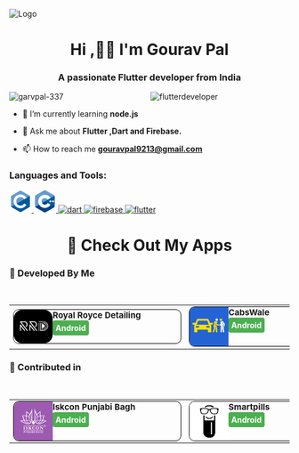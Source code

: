 
![Logo](https://blog.somniosoftware.com/content/images/2023/03/How-to-effectively-implement-Push-Notifications-in-your-Flutter-App.png)
<h1 align="center">Hi ,🙋‍♂️ I'm Gourav Pal</h1>
<h3 align="center">A passionate Flutter developer from India</h3>

<img align="right" alt="flutterdeveloper" width="250" src="https://www.sufalamtech.com/wp-content/uploads/2023/08/hire-flutter-developers.svg">

<p align="left"> <img src="https://komarev.com/ghpvc/?username=garvpal-337&label=Profile%20views&color=0e75b6&style=flat" alt="garvpal-337" /> </p>

- 🌱 I’m currently learning **node.js**

- 💬 Ask me about **Flutter ,Dart and Firebase.**

- 📫 How to reach me **gouravpal9213@gmail.com**


<h3 align="left">Languages and Tools:</h3>
<p align="left"> <a href="https://www.cprogramming.com/" target="_blank" rel="noreferrer"> <img src="https://raw.githubusercontent.com/devicons/devicon/master/icons/c/c-original.svg" alt="c" width="40" height="40"/> </a> <a href="https://www.w3schools.com/cpp/" target="_blank" rel="noreferrer"> <img src="https://raw.githubusercontent.com/devicons/devicon/master/icons/cplusplus/cplusplus-original.svg" alt="cplusplus" width="40" height="40"/> </a> <a href="https://dart.dev" target="_blank" rel="noreferrer"> <img src="https://www.vectorlogo.zone/logos/dartlang/dartlang-icon.svg" alt="dart" width="40" height="40"/> </a> <a href="https://firebase.google.com/" target="_blank" rel="noreferrer"> <img src="https://www.vectorlogo.zone/logos/firebase/firebase-icon.svg" alt="firebase" width="40" height="40"/> </a> <a href="https://flutter.dev" target="_blank" rel="noreferrer"> <img src="https://www.vectorlogo.zone/logos/flutterio/flutterio-icon.svg" alt="flutter" width="40" height="40"/> </a> </p>





<h1 align="center">📱 Check Out My Apps</h1>


### 📱 Developed By Me
<br>

<table>
  <tr>
    <td style="width: 400px;">
      <div style="border: 1px solid black; border-radius: 10px; overflow: hidden; box-shadow: 0 2px 4px rgba(0, 0, 0, 0.1); min-width: 300px;">
        <img align="left" alt="App Icon" width="70" src="https://github.com/garvpal-337/garvpal-337/blob/main/RRD.png">
<!--         <div style="padding: 20px;"> -->
          <a style="margin: 10px 0; font-size: 15px; font-weight: bold;">Royal Royce Detailing</a> <br>
          <!-- Download Buttons -->
          <a href="https://play.google.com/store/apps/details?id=com.app.royalroyce" style="display: inline-block; margin-right: 8px; padding: 5px 5px; text-decoration: none; background-color: #4CAF50; color: white; border-radius: 4px; font-weight: bold;">Android</a>
<!--           <a href="https://apps.apple.com/us/app/my-awesome-app/id1234567890" style="display: inline-block; padding: 5px 5px; text-decoration: none; background-color: #007BFF; color: white; border-radius: 4px; font-weight: bold;">iOS</a> -->
        </div>
      </div>
    </td>
  <td style="width: 400px;">
      <div style="border: 1px solid black; border-radius: 10px; overflow: hidden; box-shadow: 0 2px 4px rgba(0, 0, 0, 0.1); width: 300px;">
        <img align="left" alt="App Icon" width="70" src="https://github.com/garvpal-337/garvpal-337/blob/main/cabswale.png">
<!--         <div style="padding: 20px;"> -->
          <a style="margin: 10px 0; font-size: 15px; font-weight: bold;">CabsWale          </a> <br>
          <!-- Download Buttons -->
          <a href="https://play.google.com/store/apps/details?id=com.app.cabswalle" style="display: inline-block; margin-right: 8px; padding: 5px 5px; text-decoration: none; background-color: #4CAF50; color: white; border-radius: 4px; font-weight: bold;">Android</a>
<!--           <a href="https://apps.apple.com/us/app/my-awesome-app/id1234567890" style="display: inline-block; padding: 5px 5px; text-decoration: none; background-color: #007BFF; color: white; border-radius: 4px; font-weight: bold;">iOS</a> -->
        </div>
      </div>
    </td>
    <!-- Add two more similar columns for Card 2 and Card 3 -->
  </tr>
</table>


### 📱 Contributed in
<br>

<table>
  <tr>
    <td style="width: 400px;">
      <div style="border: 1px solid black; border-radius: 10px; overflow: hidden; box-shadow: 0 2px 4px rgba(0, 0, 0, 0.1); min-width: 300px;">
        <img align="left" alt="App Icon" width="70" src="https://github.com/garvpal-337/garvpal-337/blob/main/iskcon.png">
<!--         <div style="padding: 20px;"> -->
          <a style="margin: 10px 0; font-size: 15px; font-weight: bold;">Iskcon Punjabi Bagh</a> <br>
          <!-- Download Buttons -->
          <a href="https://play.google.com/store/apps/details?id=com.iskcon.punjabibagh" style="display: inline-block; margin-right: 8px; padding: 5px 5px; text-decoration: none; background-color: #4CAF50; color: white; border-radius: 4px; font-weight: bold;">Android</a>
<!--           <a href="https://apps.apple.com/us/app/my-awesome-app/id1234567890" style="display: inline-block; padding: 5px 5px; text-decoration: none; background-color: #007BFF; color: white; border-radius: 4px; font-weight: bold;">iOS</a> -->
        </div>
      </div>
    </td>
  <td style="width: 400px;">
      <div style="border: 1px solid black; border-radius: 10px; overflow: hidden; box-shadow: 0 2px 4px rgba(0, 0, 0, 0.1); width: 300px;">
        <img align="left" alt="App Icon" width="70" src="https://github.com/garvpal-337/garvpal-337/blob/main/icon.png">
<!--         <div style="padding: 20px;"> -->
          <a style="margin: 10px 0; font-size: 15px; font-weight: bold;">Smartpills         </a> <br>
          <!-- Download Buttons -->
          <a href="https://play.google.com/store/apps/details?id=com.smartpills.app" style="display: inline-block; margin-right: 8px; padding: 5px 5px; text-decoration: none; background-color: #4CAF50; color: white; border-radius: 4px; font-weight: bold;">Android</a>
<!--           <a href="https://apps.apple.com/us/app/my-awesome-app/id1234567890" style="display: inline-block; padding: 5px 5px; text-decoration: none; background-color: #007BFF; color: white; border-radius: 4px; font-weight: bold;">iOS</a> -->
        </div>
      </div>
    </td>
    <!-- Add two more similar columns for Card 2 and Card 3 -->
  </tr>
</table>
